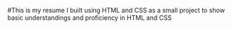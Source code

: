 #This is my resume I built using HTML and CSS as a small project to show basic understandings and proficiency in HTML and CSS
